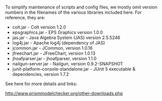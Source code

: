 To simplify maintenance of scripts and config files, we mostly omit version numbers in the filenames of the various libraries included here. For reference, they are:

* colt.jar - Colt version 1.2.0
* epsgraphics.jar - EPS Graphics version 1.0.0
* jas.jar - Java Algebra System (JAS) version 2.5.5246
* log4j.jar - Apache log4j (dependency of JAS)
* jcommon.jar - JCommon, version 1.0.16
* jfreechart.jar - JFreeChart, version 1.0.13
* jhoafparser.jar - jhoafparser, version 1.1.0
* nailgun-server.jar - Nailgun, version 0.9.2-SNAPSHOT
* junit-platform-console-standalone.jar - JUnit 5 executable & dependencies, version 1.7.2

See here for more details and links:

http://www.prismmodelchecker.org/other-downloads.php

